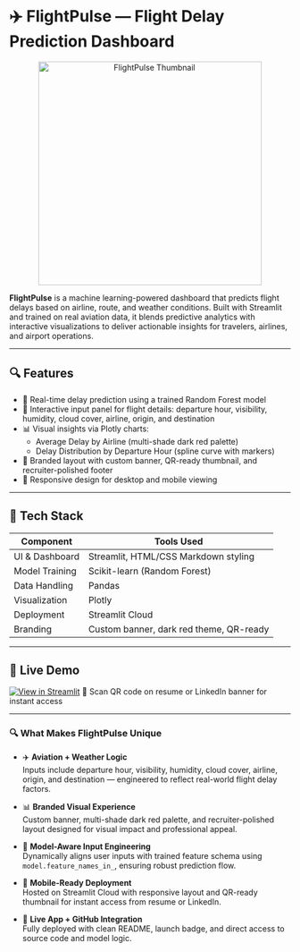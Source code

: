 # ✈️ FlightPulse — Flight Delay Prediction Dashboard

<p align="center">
  <img src="https://your-image-hosting-link.com/flightpulse-thumbnail.png" alt="FlightPulse Thumbnail" width="400"/>
</p>


**FlightPulse** is a machine learning-powered dashboard that predicts flight delays based on airline, route, and weather conditions. Built with Streamlit and trained on real aviation data, it blends predictive analytics with interactive visualizations to deliver actionable insights for travelers, airlines, and airport operations.

---

## 🔍 Features

- 🎯 Real-time delay prediction using a trained Random Forest model  
- 🧭 Interactive input panel for flight details: departure hour, visibility, humidity, cloud cover, airline, origin, and destination  
- 📊 Visual insights via Plotly charts:
  - Average Delay by Airline (multi-shade dark red palette)
  - Delay Distribution by Departure Hour (spline curve with markers)
- 🎨 Branded layout with custom banner, QR-ready thumbnail, and recruiter-polished footer  
- 📱 Responsive design for desktop and mobile viewing

---

## 🧠 Tech Stack

| Component        | Tools Used                                  |
|------------------|---------------------------------------------|
| UI & Dashboard   | Streamlit, HTML/CSS Markdown styling        |
| Model Training   | Scikit-learn (Random Forest)                |
| Data Handling    | Pandas                                      |
| Visualization    | Plotly                                      |
| Deployment       | Streamlit Cloud                             |
| Branding         | Custom banner, dark red theme, QR-ready     |

---

## 🚀 Live Demo

[![View in Streamlit](https://img.shields.io/badge/Launch%20App-FlightPulse-darkred?logo=streamlit)](https://share.streamlit.io/vikrantthenge/flight-delay-predictor/main/app.py)
📱 Scan QR code on resume or LinkedIn banner for instant access

---

### 🔍 What Makes FlightPulse Unique

- ✈️ **Aviation + Weather Logic**  
  Inputs include departure hour, visibility, humidity, cloud cover, airline, origin, and destination — engineered to reflect real-world flight delay factors.

- 📊 **Branded Visual Experience**  
  Custom banner, multi-shade dark red palette, and recruiter-polished layout designed for visual impact and professional appeal.

- 🧠 **Model-Aware Input Engineering**  
  Dynamically aligns user inputs with trained feature schema using `model.feature_names_in_`, ensuring robust prediction flow.

- 📱 **Mobile-Ready Deployment**  
  Hosted on Streamlit Cloud with responsive layout and QR-ready thumbnail for instant access from resume or LinkedIn.

- 🔗 **Live App + GitHub Integration**  
  Fully deployed with clean README, launch badge, and direct access to source code and model logic.

